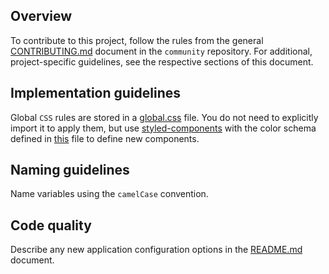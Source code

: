 ## Overview

To contribute to this project, follow the rules from the general [CONTRIBUTING.md](https://github.com/kyma-project/community/blob/master/CONTRIBUTING.md) document in the `community` repository.
For additional, project-specific guidelines, see the respective sections of this document.

## Implementation guidelines

Global `CSS` rules are stored in a [global.css](./static/global.css) file. You do not need to explicitly import it to apply them, but use [styled-components](https://www.styled-components.com/) with the color schema defined in [this](./src/config/colors.js) file to define new components.

## Naming guidelines

Name variables using the `camelCase` convention.

## Code quality

Describe any new application configuration options in the [README.md](./README.md) document.
